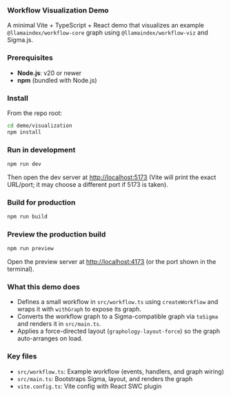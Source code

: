 ### Workflow Visualization Demo

A minimal Vite + TypeScript + React demo that visualizes an example `@llamaindex/workflow-core` graph using `@llamaindex/workflow-viz` and Sigma.js.

### Prerequisites

- **Node.js**: v20 or newer
- **npm** (bundled with Node.js)

### Install

From the repo root:

```bash
cd demo/visualization
npm install
```

### Run in development

```bash
npm run dev
```

Then open the dev server at [http://localhost:5173](http://localhost:5173) (Vite will print the exact URL/port; it may choose a different port if 5173 is taken).

### Build for production

```bash
npm run build
```

### Preview the production build

```bash
npm run preview
```

Open the preview server at [http://localhost:4173](http://localhost:4173) (or the port shown in the terminal).

### What this demo does

- Defines a small workflow in `src/workflow.ts` using `createWorkflow` and wraps it with `withGraph` to expose its graph.
- Converts the workflow graph to a Sigma-compatible graph via `toSigma` and renders it in `src/main.ts`.
- Applies a force-directed layout (`graphology-layout-force`) so the graph auto-arranges on load.

### Key files

- `src/workflow.ts`: Example workflow (events, handlers, and graph wiring)
- `src/main.ts`: Bootstraps Sigma, layout, and renders the graph
- `vite.config.ts`: Vite config with React SWC plugin
